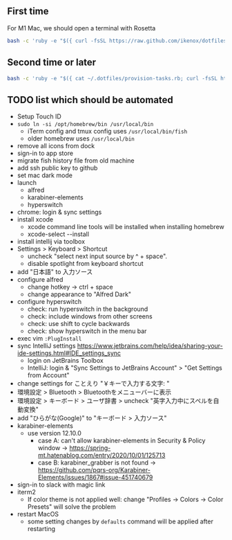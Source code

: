 ## First time

For M1 Mac, we should open a terminal with Rosetta

```sh
bash -c 'ruby -e "$({ curl -fsSL https://raw.github.com/ikenox/dotfiles/master/provision-tasks.rb; curl -fsSL https://raw.githubusercontent.com/ikenox/equil/0.2.0/equil.rb; })" essentials'
```

## Second time or later

```sh
bash -c 'ruby -e "$({ cat ~/.dotfiles/provision-tasks.rb; curl -fsSL https://raw.githubusercontent.com/ikenox/equil/0.2.0/equil.rb; })" essentials'
```

## TODO list which should be automated

- Setup Touch ID
- `sudo ln -si /opt/homebrew/bin /usr/local/bin`
    - iTerm config and tmux config uses `/usr/local/bin/fish`
    - older homebrew uses `/usr/local/bin`
- remove all icons from dock
- sign-in to app store
- migrate fish history file from old machine
- add ssh public key to github
- set mac dark mode
- launch
    - alfred
    - karabiner-elements
    - hyperswitch
- chrome: login & sync settings
- install xcode
    - xcode command line tools will be installed when installing homebrew
    - xcode-select --install
- install intellij via toolbox
- Settings > Keyboard > Shortcut
    - uncheck "select next input source by ^ + space".
    - disable spotlight from keyboard shortcut
- add "日本語" to 入力ソース
- configure alfred
    - change hotkey -> ctrl + space
    - change appearance to "Alfred Dark"
- configure hyperswitch
    - check: run hyperswitch in the background
    - check: include windows from other screens
    - check: use shift to cycle backwards
    - check: show hyperswitch in the menu bar
- exec vim `:PlugInstall`
- sync IntelliJ settings https://www.jetbrains.com/help/idea/sharing-your-ide-settings.html#IDE_settings_sync
    - login on JetBrains Toolbox
    - IntelliJ: login & "Sync Settings to JetBrains Account" > "Get Settings from Account"
- change settings for ことえり "￥キーで入力する文字: \"
- 環境設定 > Bluetooth > Bluetoothをメニューバーに表示
- 環境設定 > キーボード > ユーザ辞書 > uncheck "英字入力中にスペルを自動変換"
- add "ひらがな(Google)" to "キーボード > 入力ソース"
- karabiner-elements
    - use version 12.10.0
        - case A: can't allow karabiner-elements in Security & Policy window -> https://spring-mt.hatenablog.com/entry/2020/10/01/125713
        - case B: karabiner_grabber is not found -> https://github.com/pqrs-org/Karabiner-Elements/issues/1867#issue-451740679
- sign-in to slack with magic link
- iterm2
    - If color theme is not applied well: change "Profiles -> Colors -> Color Presets" will solve the problem
- restart MacOS
    - some setting changes by `defaults` command will be applied after restarting
